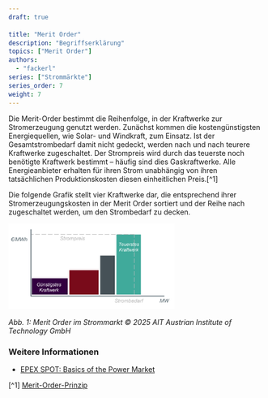 ```yaml
---
draft: true

title: "Merit Order"
description: "Begriffserklärung"
topics: ["Merit Order"]
authors:
  - "fackerl"
series: ["Strommärkte"]
series_order: 7
weight: 7
---
```


Die Merit-Order bestimmt die Reihenfolge, in der Kraftwerke zur Stromerzeugung genutzt werden. Zunächst kommen die kostengünstigsten Energiequellen, wie Solar- und Windkraft, zum Einsatz. Ist der Gesamtstrombedarf damit nicht gedeckt, werden nach und nach teurere Kraftwerke zugeschaltet. Der Strompreis wird durch das teuerste noch benötigte Kraftwerk bestimmt – häufig sind dies Gaskraftwerke. Alle Energieanbieter erhalten für ihren Strom unabhängig von ihren tatsächlichen Produktionskosten diesen einheitlichen Preis.[^1]

Die folgende Grafik stellt vier Kraftwerke dar, die entsprechend ihrer Stromerzeugungskosten in der Merit Order sortiert und der Reihe nach zugeschaltet werden, um den Strombedarf zu decken.

<img src="merit_order.png" alt="Merit Order" width="65%">

*Abb. 1: Merit Order im Strommarkt © 2025 AIT Austrian Institute of Technology GmbH*

### Weitere Informationen

- [EPEX SPOT: Basics of the Power Market](https://www.epexspot.com/en/basicspowermarket#merit-order-and-marginal-cost-the-price-formation-process)

[^1] [Merit-Order-Prinzip](https://energie.gv.at/glossary/merit-order-prinzip)

<!-- Vorteile für Erneuerbare-->

